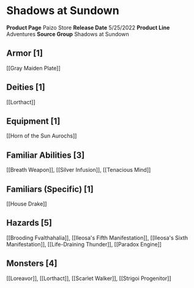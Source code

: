 ﻿---
id: '121'
name: Shadows at Sundown
rarity: Common
source: null
trait: null
type: Source

---
# Shadows at Sundown

**Product Page** Paizo Store
**Release Date** 5/25/2022
**Product Line** Adventures
**Source Group** Shadows at Sundown

## Armor [1]

[[Gray Maiden Plate]]

## Deities [1]

[[Lorthact]]

## Equipment [1]

[[Horn of the Sun Aurochs]]

## Familiar Abilities [3]

[[Breath Weapon]], [[Silver Infusion]], [[Tenacious Mind]]

## Familiars (Specific) [1]

[[House Drake]]

## Hazards [5]

[[Brooding Fvalthahalia]], [[Ileosa's Fifth Manifestation]], [[Ileosa's Sixth Manifestation]], [[Life-Draining Thunder]], [[Paradox Engine]]

## Monsters [4]

[[Loreavor]], [[Lorthact]], [[Scarlet Walker]], [[Strigoi Progenitor]]